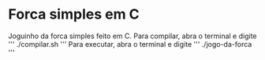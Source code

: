 # Forca simples em C
Joguinho da forca simples feito em C.
Para compilar, abra o terminal e digite
'''
./compilar.sh
'''
Para executar, abra o terminal e digite 
'''
./jogo-da-forca
'''

